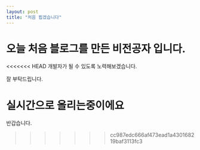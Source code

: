 ```yaml
---
layout: post
title: "처음 뵙겠습니다"
---
```


# 오늘 처음 블로그를 만든 비전공자 입니다.

<<<<<<< HEAD
개발자가 될 수 있도록 노력해보겠습니다.

잘 부탁드립니다.

# 실시간으로 올리는중이에요

반갑습니다.

> > > > > > > cc987edc666af473ead1a430168219baf3113fc3
